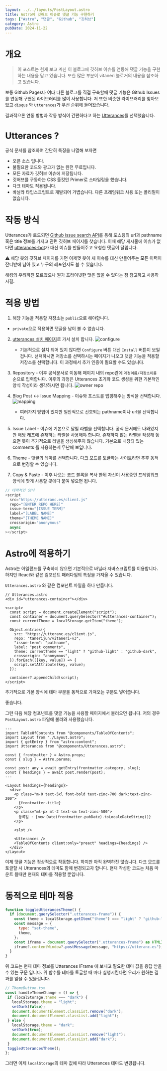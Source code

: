 ```yaml
---
layout: ../../layouts/PostLayout.astro
title: Astro에 깃허브 이슈로 댓글 기능 구현하기
tags: ["Astro", "댓글", "Github", "깃허브"]
category: Astro
pubDate: 2024-11-22
---
```


# 개요

> 이 포스트는 현재 보고 계신 이 블로그에 깃허브 이슈를 연동해 댓글 기능을 구현하는 내용을 담고 있습니다. 또한 많은 부분이 vitaneri 블로거의 내용을 참조하고 있습니다.

보통 Github Pages나 여타 다른 블로그를 직접 구축할때 댓글 기능은 Github Issues를 연동해 구현된 라이브러리를 많이 사용합니다. 저 또한 비슷한 라이브러리를 찾아보았고 `disqus` 와 `Utterances`가 우선 순위에 들어왔습니다.

결과적으론 연동 방법과 작동 방식이 간편하다고 하는 [Utterances](https://utteranc.es/)를 선택했습니다.

# Utterances ?

공식 문서를 참조하여 간단히 특징을 나열해 보자면

- 오픈 소스 입니다.
- 불필요한 코드와 광고가 없는 완전 무료입니다.
- 모든 자료가 깃허브 이슈에 저장됩니다.
- 깃허브를 구동하는 CSS 툴킷인 Primer로 스타일링을 했습니다.
- 다크 테마도 적용됩니다.
- 바닐라 타입스크립트로 개발되어 가볍습니다. 다른 프레임워크 사용 또는 폴리필이 없습니다.

# 작동 방식

Utterances가 로드되면 [Github issue search API](https://docs.github.com/ko/rest/search?apiVersion=2022-11-28#search-issues)를 통해 포스팅의 url과 pathname 혹은 title 정보를 가지고 관련 깃허브 페이지를 찾습니다. 이때 해당 게시물에 이슈가 없다면 [utterances-bot](https://github.com/utterances-bot?tab=overview&from=2023-12-01&to=2023-12-31)가 대신 이슈를 만들어주고 요청한 댓글이 달립니다.

<aside class='warning'>
⚠️ 해당 봇의 깃허브 페이지를 가면 이제껏 봇이 새 이슈를 대신 만들어주는 모든 이력이 잔디밭에 남아 있고 누구의 레포인지도 볼 수 있습니다.

해킹의 우려까진 모르겠으나 뭔가 프라이빗한 맛은 없을 수 있다는 점 참고하고 사용하시길.

</aside>

# 적용 방법

1. 해당 기능을 적용할 저장소는 `public`으로 해야합니다.

- `private`으로 적용하면 댓글을 남이 볼 수 없습니다.

2. [utterances 설치 페이지](https://github.com/apps/utterances)로 가서 설치 합니다.
   ![configure](./images/configure_page.png)

   - 기본적으로 설치 되어 있지 않다면 `Configure` 버튼 대신 `Install` 버튼이 보일 겁니다. 선택하시면 저장소를 선택하시는 페이지가 나오고 댓글 기능을 적용할 저장소를 선택합니다. 이 과정에서 추가 인증이 필요할 수도 있습니다.

3. Repository - 이후 공식문서로 이동해 페이지 내의 repo란에 `계정이름/저장소이름` 순으로 입력합니다. 이후의 과정은 Utterances 초기화 코드 생성을 위한 기본적인 양식 작성이라 생각하시면 됩니다.
   ![owner repo](./images/owner_repo.png)

4. Blog Post ↔️ Issue Mapping - 이슈와 포스트를 맵핑해주는 방식을 선택합니다.
   ![mapping](./images/mapping.png)

   - 여러가지 방법이 있지만 일반적으로 선호되는 pathname이나 url을 선택합니다.

5. Issue Label - 이슈에 기본으로 달릴 라벨을 선택합니다. 공식 문서에도 나와있지만 해당 레포에 존재하는 라벨을 사용해야 합니다. 존재하지 않는 라벨을 작성해 놓으면 봇이 추가적으로 라벨을 생성해주지 않습니다. 기본으로 내장되 있는 comments 를 사용하는게 무난해 보입니다.

6. Theme - 댓글의 테마를 선택합니다. 다크 모드를 토글하는 사이트라면 추후 동적으로 변경할 수 있습니다.

7. Copy & Paste - 이후 나오는 코드 블록을 복사 한뒤 자신이 사용중인 프레임워크 양식에 맞게 사용할 곳에다 붙여 넣으면 됩니다.

```js
// 대략적인 양식
<script
  src="https://utteranc.es/client.js"
  repo="[ENTER REPO HERE]"
  issue-term="[ISSUE TERM]"
  label="[LABEL NAME]"
  theme="[THEME NAME]"
  crossorigin="anonymous"
  async
></script>
```

# Astro에 적용하기

Astro는 아일랜드를 구축하지 않으면 기본적으로 바닐라 자바스크립트를 이용합니다. 하지만 React와 같은 컴포넌트 패러다임의 특징을 가져올 수 있습니다.

`Utterances.astro` 와 같은 컴포넌트 파일을 하나 만듭니다.

```astro
// Utterances.astro
<div id="utterances-container"></div>

<script>
  const script = document.createElement("script");
  const container = document.querySelector("#utterances-container");
  const currentTheme = localStorage.getItem("theme");

  Object.entries({
    src: "https://utteranc.es/client.js",
    repo: "tanerijun/vitaneri-v3",
    "issue-term": "pathname",
    label: "post comments",
    theme: currentTheme == "light" ? "github-light" : "github-dark",
    crossorigin: "anonymous",
  }).forEach(([key, value]) => {
    script.setAttribute(key, value);
  });

  container?.appendChild(script);
</script>
```

추가적으로 기본 양식에 테마 부분을 동적으로 가져오는 구문도 넣어줍니다.

좋습니다.

그런 다음 해당 컴포넌트를 댓글 기능을 사용할 페이지에서 불러오면 됩니다. 저의 경우 `PostLayout.astro` 파일에 불러와 사용했습니다.

```astro ins={25}
---
import TableOfContents from "@components/TableOfContents";
import Layout from "./Layout.astro";
import { getEntry } from "astro:content";
import Utterances from "@components/Utterances.astro";

const { frontmatter } = Astro.props;
const { slug } = Astro.params;

const post: any = await getEntry(frontmatter.category, slug);
const { headings } = await post.render(post);
---

<Layout headings={headings}>
  <div>
    <p class="m-0 text-5xl font-bold text-zinc-700 dark:text-zinc-200">
      {frontmatter.title}
    </p>
    <p class="ml-px mt-2 text-sm text-zinc-500">
      등록일 : {new Date(frontmatter.pubDate).toLocaleDateString()}
    </p>

    <slot />

    <Utterances />
    <TableOfContents client:only="preact" headings={headings} />
  </div>
</Layout>
```

이제 댓글 기능은 정상적으로 작동합니다. 하지만 아직 완벽하진 않습니다. 다크 모드를 토글할 시 Utterances의 테마도 함께 변경되고자 합니다. 현재 작성한 코드는 처음 마운트 될때만 현재의 테마를 적용할 뿐입니다.

# 동적으로 테마 적용

```js
function toggleUtterancesTheme() {
  if (document.querySelector(".utterances-frame")) {
    const theme = localStorage.getItem("theme") === "light" ? "github-light" : "github-dark";
    const message = {
      type: "set-theme",
      theme,
    };
    const iframe = document.querySelector(".utterances-frame") as HTMLIFrameElement; // omit as HTMLIFrameElement if you're wring JS
    iframe?.contentWindow?.postMessage(message, "https://utteranc.es");
  }
}
```

위 코드는 현재 테마 정보를 Utterances IFrame 에 보내고 필요한 테마 값을 응답 받을 수 있는 구문 입니다. 위 함수를 테마를 토글할 때 마다 실행시킨다면 우리가 원하는 결과를 얻을 수 있을겁니다.


```jsx ins={14}
// ThemeButton.tsx
const handleThemeChange = () => {
 if (localStorage.theme === "dark") {
   localStorage.theme = "light";
   setDark(false);
   document.documentElement.classList.remove("dark");
   document.documentElement.classList.add("light");
 } else {
   localStorage.theme = "dark";
   setDark(true);
   document.documentElement.classList.remove("light");
   document.documentElement.classList.add("dark");
 }
 toggleUtterancesTheme(); 
};
```

그러면 이제 `localStorage`의 테마 값에 따라 Utterances 테마도 변경됩니다.